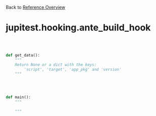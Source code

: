 
Back to [Reference Overview](https://github.com/pyrustic/jupitest/blob/master/docs/reference/README.md)

# jupitest.hooking.ante\_build\_hook



<br>


```python

def get_data():
    """
    Return None or a dict with the keys:
        'script', 'target', 'app_pkg' and 'version'
    """

```

<br>

```python

def main():
    """
    
    """

```


